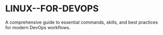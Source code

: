 # LINUX--FOR-DEVOPS
A comprehensive guide to essential commands, skills, and best practices for modern DevOps workflows.
